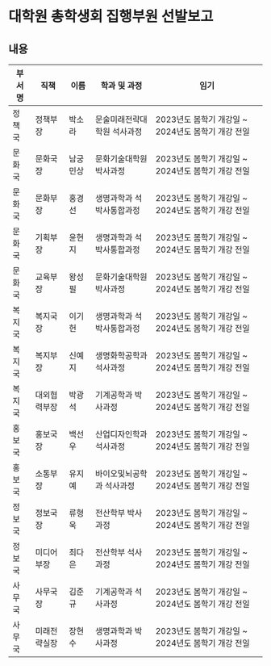 대학원 총학생회 집행부원 선발보고
===

## 내용

| 부서명 | 직책 | 이름 | 학과 및 과정 | 임기 |
|---|---|---|---|---|
| 정책국 | 정책부장 | 박소라 | 문술미래전략대학원 석사과정 | 2023년도 봄학기 개강일 ~ 2024년도 봄학기 개강 전일 | 
| 문화국 | 문화국장 | 남궁민상 | 문화기술대학원 박사과정 | 2023년도 봄학기 개강일 ~ 2024년도 봄학기 개강 전일 | 
| 문화국 | 문화부장 | 홍경선 | 생명과학과 석박사통합과정 | 2023년도 봄학기 개강일 ~ 2024년도 봄학기 개강 전일 |
| 문화국 | 기획부장 | 윤현지 | 생명과학과 석박사통합과정 | 2023년도 봄학기 개강일 ~ 2024년도 봄학기 개강 전일 |
| 문화국 | 교육부장 | 왕성필 | 문화기술대학원 박사과정 | 2023년도 봄학기 개강일 ~ 2024년도 봄학기 개강 전일 |
| 복지국 | 복지국장 | 이기헌 | 생명과학과 석박사통합과정 | 2023년도 봄학기 개강일 ~ 2024년도 봄학기 개강 전일 |
| 복지국 | 복지부장 | 신예지 | 생명화학공학과 석사과정 | 2023년도 봄학기 개강일 ~ 2024년도 봄학기 개강 전일 |
| 복지국 | 대외협력부장 | 박광석 | 기계공학과 박사과정 | 2023년도 봄학기 개강일 ~ 2024년도 봄학기 개강 전일 |
| 홍보국 | 홍보국장 | 백선우 | 산업디자인학과 석사과정 | 2023년도 봄학기 개강일 ~ 2024년도 봄학기 개강 전일 |
| 홍보국 | 소통부장 | 유지예 | 바이오및뇌공학과 석사과정 | 2023년도 봄학기 개강일 ~ 2024년도 봄학기 개강 전일 |
| 정보국 | 정보국장 | 류형욱 | 전산학부 박사과정 | 2023년도 봄학기 개강일 ~ 2024년도 봄학기 개강 전일 |
| 정보국 | 미디어부장 | 최다은 | 전산학부 석사과정 | 2023년도 봄학기 개강일 ~ 2024년도 봄학기 개강 전일 |
| 사무국 | 사무국장 | 김준규 | 기계공학과 석사과정 | 2023년도 봄학기 개강일 ~ 2024년도 봄학기 개강 전일 |
| 사무국 | 미래전략실장 | 장현수 | 생명과학과 박사과정 | 2023년도 봄학기 개강일 ~ 2024년도 봄학기 개강 전일 |

